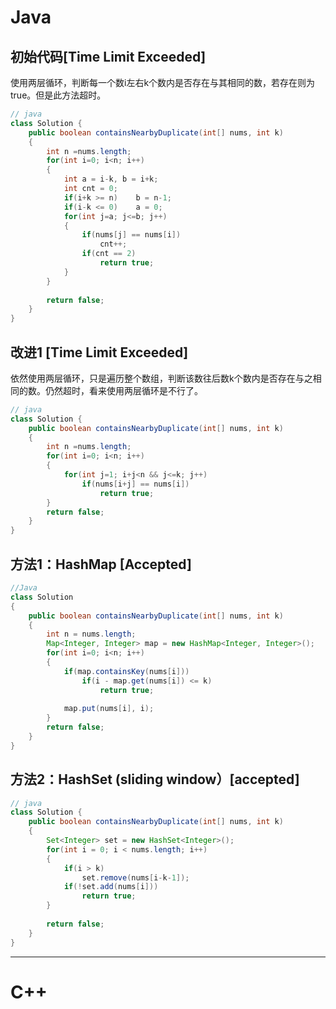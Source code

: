# Java
## 初始代码[Time Limit Exceeded]
使用两层循环，判断每一个数i左右k个数内是否存在与其相同的数，若存在则为true。但是此方法超时。
```java
// java
class Solution {
    public boolean containsNearbyDuplicate(int[] nums, int k) 
    {
        int n =nums.length;
        for(int i=0; i<n; i++)
        {
            int a = i-k, b = i+k;
            int cnt = 0;
            if(i+k >= n)    b = n-1;
            if(i-k <= 0)    a = 0;
            for(int j=a; j<=b; j++)
            {
                if(nums[j] == nums[i])
                    cnt++;
                if(cnt == 2)
                    return true;
            }
        }
        
        return false;
    }
}
```

## 改进1 [Time Limit Exceeded]
依然使用两层循环，只是遍历整个数组，判断该数往后数k个数内是否存在与之相同的数。仍然超时，看来使用两层循环是不行了。
```java
// java
class Solution {
    public boolean containsNearbyDuplicate(int[] nums, int k) 
    {
        int n =nums.length;
        for(int i=0; i<n; i++)
        {
            for(int j=1; i+j<n && j<=k; j++)
                if(nums[i+j] == nums[i])
                    return true;
        }
        return false;
    }
}
```

## 方法1：HashMap [Accepted]
```java
//Java
class Solution 
{
    public boolean containsNearbyDuplicate(int[] nums, int k) 
    {
        int n = nums.length; 
        Map<Integer, Integer> map = new HashMap<Integer, Integer>();
        for(int i=0; i<n; i++)
        {
            if(map.containsKey(nums[i]))
                if(i - map.get(nums[i]) <= k)
                    return true;
            
            map.put(nums[i], i);
        }      
        return false;
    }
}
```
## 方法2：HashSet (sliding window）[accepted]
```java
// java
class Solution {
    public boolean containsNearbyDuplicate(int[] nums, int k) 
    {
        Set<Integer> set = new HashSet<Integer>();
        for(int i = 0; i < nums.length; i++)
        {
            if(i > k) 
                set.remove(nums[i-k-1]);
            if(!set.add(nums[i])) 
                return true;
        }
        
        return false;
    }
}
```
---
# C++

